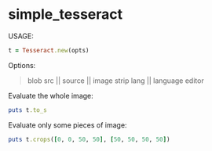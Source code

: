 simple\_tesseract
=================

USAGE:

```ruby
t = Tesseract.new(opts)
```

Options:

>blob
>src || source || image
>strip
>lang || language
>editor

Evaluate the whole image:

```ruby
puts t.to_s
```

Evaluate only some pieces of image:

```ruby
puts t.crops([0, 0, 50, 50], [50, 50, 50, 50])
```

